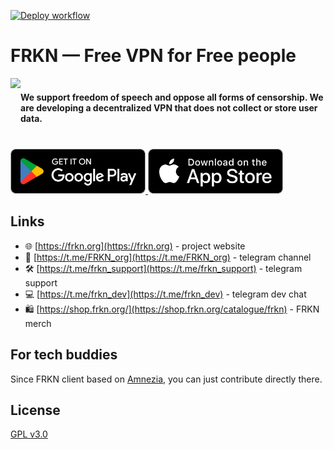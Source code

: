 [![Deploy workflow](https://github.com/frkn-dev/client/actions/workflows/deploy.yml/badge.svg?branch=dev)](https://github.com/frkn-dev/client/actions/workflows/deploy.yml)

# FRKN — Free VPN for Free people

<div style="display: flex; align-items: center;">
    <img src="client/images/tray/active.png" height="96">
    <strong>We support freedom of speech and oppose all forms of censorship. We are developing a decentralized VPN that does not collect or store user data.</strong>
</div>
<br>
<a href="https://play.google.com/store/apps/details?id=org.frkn.vpn">
    <img src="frkn-docs/google-play.png" height="72">
</a>
<a href="https://apps.apple.com/app/id6742189850">
    <img src="frkn-docs/app-store.png" height="72">
</a>

## Links

- 🌐 [https://frkn.org](https://frkn.org) - project website
- 📢 [https://t.me/FRKN_org](https://t.me/FRKN_org) - telegram channel
- 🛠️ [https://t.me/frkn_support](https://t.me/frkn_support) - telegram support
- 💻 [https://t.me/frkn_dev](https://t.me/frkn_dev) - telegram dev chat
- 🛍️ [https://shop.frkn.org/](https://shop.frkn.org/catalogue/frkn) - FRKN merch

## For tech buddies
Since FRKN client based on [Amnezia](https://github.com/amnezia-vpn/amnezia-client), you can just contribute directly there.

## License
[GPL v3.0](LICENSE)
